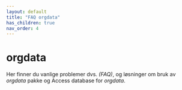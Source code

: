 ```yaml
---
layout: default
title: "FAQ orgdata"
has_children: true
nav_order: 4
---
```


# orgdata

Her finner du vanlige problemer dvs. *(FAQ)*, og løsninger om bruk av *orgdata*
pakke og Access database for *orgdata*.

